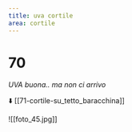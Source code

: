 ```yaml
---
title: uva cortile
area: cortile
---
```

# 70
_UVA buona.. ma non ci arrivo_

⬇️ [[71-cortile-su_tetto_baracchina]]

![[foto_45.jpg]]
